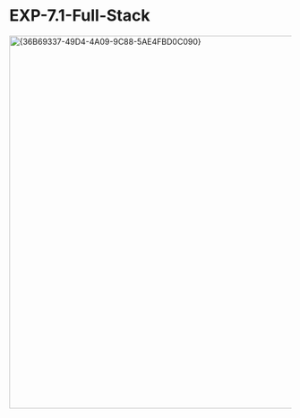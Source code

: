 # EXP-7.1-Full-Stack
<img width="1253" height="665" alt="{36B69337-49D4-4A09-9C88-5AE4FBD0C090}" src="https://github.com/user-attachments/assets/415ea10b-7e99-451a-b890-941383ac3098" />
